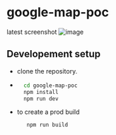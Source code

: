 # google-map-poc

latest screenshot
![image](https://github.com/lmajhi/google-map-poc/assets/30113190/d4102d5b-3a15-4cb6-b451-25d0bf3a8fe4)

## Developement setup

- clone the repository.
- ```bash
    cd google-map-poc
    npm install
    npm run dev
  ```
- to create a prod build
  ```bash
     npm run build
  ```
